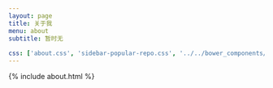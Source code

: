 ```yaml
---
layout: page
title: 关于我
menu: about
subtitle: 暂时无
                            
css: ['about.css', 'sidebar-popular-repo.css', '../../bower_components/flag-icon-css/css/flag-icon.min.css']
---
```


{% include about.html %}